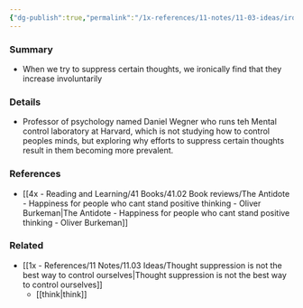 ```yaml
---
{"dg-publish":true,"permalink":"/1x-references/11-notes/11-03-ideas/ironic-process-theory-we-cannot-stop-thinking-about-white-bears/","title":"Ironic Process Theory - We cannot stop thinking about white bears","created":"2023-11-30T19:13:59.000+03:00","updated":"2024-02-14T20:18:29.264+03:00"}
---
```



### Summary
- When we try to suppress certain thoughts, we ironically find that they increase involuntarily

### Details
- Professor of psychology named Daniel Wegner who runs teh Mental control laboratory at Harvard, which is not studying how to control peoples minds, but exploring why efforts to suppress certain thoughts result in them becoming more prevalent.

### References
- [[4x - Reading and Learning/41 Books/41.02 Book reviews/The Antidote - Happiness for people who cant stand positive thinking - Oliver Burkeman\|The Antidote - Happiness for people who cant stand positive thinking - Oliver Burkeman]]

### Related
- [[1x - References/11 Notes/11.03 Ideas/Thought suppression is not the best way to control ourselves\|Thought suppression is not the best way to control ourselves]]
  - [[think\|think]]